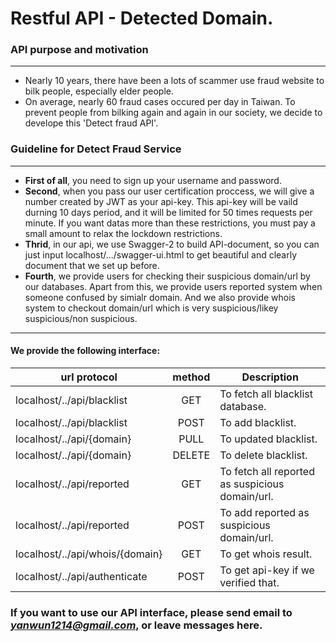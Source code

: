 # Restful API - Detected Domain.
### **API purpose and motivation**
-----------------------------------------------------------
   * Nearly 10 years, there have been a lots of scammer use fraud website to bilk people, especially elder people.
   * On average, nearly 60 fraud cases occured per day in Taiwan. To prevent people from bilking again and again in our society, we decide to develope this 'Detect fraud API'.

### **Guideline for Detect Fraud Service**  
-----------------------------------------------------------
   - **First of all**, you need to sign up your username and password.
   - **Second**, when you pass our user certification proccess, we will give a number created by JWT as your api-key. This api-key will be vaild durning 10 days period, and it     will be limited for 50 times requests per minute. If you want datas more than these restrictions, you must pay a small amount to relax the lockdown restrictions.
   - **Thrid**, in our api, we use Swagger-2 to build API-document, so you can just input localhost/.../swagger-ui.html to get beautiful and clearly document that we set up before.
   - **Fourth**, we provide users for checking their suspicious domain/url by our databases. Apart from this, we provide users reported system when someone confused by simialr domain. And we also provide whois system to checkout domain/url which is very suspicious/likey suspicious/non suspicious. 

-----------------------------------------------------------
#### We provide the following interface:

url protocol                     | method | Description
---------------------------------|:------:| -----------------------------------------------
localhost/../api/blacklist       | GET    |  To fetch all blacklist database.
localhost/../api/blacklist       | POST   |  To add blacklist.
localhost/../api/{domain}        | PULL   |  To updated blacklist.
localhost/../api/{domain}        | DELETE |  To delete  blacklist.
localhost/../api/reported        | GET    |  To fetch all reported as suspicious domain/url.
localhost/../api/reported        | POST   |  To add reported as suspicious domain/url.
localhost/../api/whois/{domain}  | GET    |  To get whois result.
localhost/../api/authenticate    | POST   |  To get api-key if we verified that.

### If you want to use our API interface, please send email to *yanwun1214@gmail.com*, or leave messages here.
